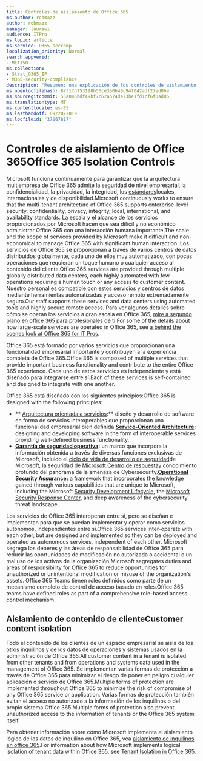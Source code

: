 ```yaml
---
title: Controles de aislamiento de Office 365
ms.author: robmazz
author: robmazz
manager: laurawi
audience: ITPro
ms.topic: article
ms.service: O365-seccomp
localization_priority: Normal
search.appverid:
- MET150
ms.collection:
- Strat_O365_IP
- M365-security-compliance
description: 'Resumen: una explicación de los controles de aislamiento en Office 365.'
ms.openlocfilehash: 87317d753198b50ce360640c94f042adf27ed06e
ms.sourcegitcommit: 55a046bdf49bf7c62ab74da73be1fd1cf6f0ad86
ms.translationtype: MT
ms.contentlocale: es-ES
ms.lasthandoff: 09/20/2019
ms.locfileid: "37067817"
---
```

# <a name="office-365-isolation-controls"></a><span data-ttu-id="5424d-103">Controles de aislamiento de Office 365</span><span class="sxs-lookup"><span data-stu-id="5424d-103">Office 365 Isolation Controls</span></span> 

<span data-ttu-id="5424d-104">Microsoft funciona continuamente para garantizar que la arquitectura multiempresa de Office 365 admite la seguridad de nivel empresarial, la confidencialidad, la privacidad, la integridad, los [estándares](https://www.microsoft.com/TrustCenter/Compliance?service=Office#Icons)locales, internacionales y de disponibilidad.</span><span class="sxs-lookup"><span data-stu-id="5424d-104">Microsoft continuously works to ensure that the multi-tenant architecture of Office 365 supports enterprise-level security, confidentiality, privacy, integrity, local, international, and availability [standards](https://www.microsoft.com/TrustCenter/Compliance?service=Office#Icons).</span></span> <span data-ttu-id="5424d-105">La escala y el alcance de los servicios proporcionados por Microsoft hacen que sea difícil y no económico administrar Office 365 con una interacción humana importante.</span><span class="sxs-lookup"><span data-stu-id="5424d-105">The scale and the scope of services provided by Microsoft make it difficult and non-economical to manage Office 365 with significant human interaction.</span></span> <span data-ttu-id="5424d-106">Los servicios de Office 365 se proporcionan a través de varios centros de datos distribuidos globalmente, cada uno de ellos muy automatizado, con pocas operaciones que requieran un toque humano o cualquier acceso al contenido del cliente.</span><span class="sxs-lookup"><span data-stu-id="5424d-106">Office 365 services are provided through multiple globally distributed data centers, each highly automated with few operations requiring a human touch or any access to customer content.</span></span> <span data-ttu-id="5424d-107">Nuestro personal es compatible con estos servicios y centros de datos mediante herramientas automatizadas y acceso remoto extremadamente seguro.</span><span class="sxs-lookup"><span data-stu-id="5424d-107">Our staff supports these services and data centers using automated tools and highly secure remote access.</span></span> <span data-ttu-id="5424d-108">Para ver algunos detalles sobre cómo se operan los servicios a gran escala en Office 365, [mire a segundo plano en office 365 para profesionales de ti](https://channel9.msdn.com/Events/SharePoint-Conference/2014/SPC202).</span><span class="sxs-lookup"><span data-stu-id="5424d-108">For some of the details about how large-scale services are operated in Office 365, see [a behind the scenes look at Office 365 for IT Pros](https://channel9.msdn.com/Events/SharePoint-Conference/2014/SPC202).</span></span>

<span data-ttu-id="5424d-109">Office 365 está formado por varios servicios que proporcionan una funcionalidad empresarial importante y contribuyen a la experiencia completa de Office 365.</span><span class="sxs-lookup"><span data-stu-id="5424d-109">Office 365 is composed of multiple services that provide important business functionality and contribute to the entire Office 365 experience.</span></span> <span data-ttu-id="5424d-110">Cada uno de estos servicios es independiente y está diseñado para integrarse entre sí.</span><span class="sxs-lookup"><span data-stu-id="5424d-110">Each of these services is self-contained and designed to integrate with one another.</span></span>

<span data-ttu-id="5424d-111">Office 365 está diseñado con los siguientes principios:</span><span class="sxs-lookup"><span data-stu-id="5424d-111">Office 365 is designed with the following principles:</span></span>

 - <span data-ttu-id="5424d-112">\*\* [Arquitectura orientada a servicios](https://msdn.microsoft.com/library/aa480021.aspx):\*\* diseño y desarrollo de software en forma de servicios interoperables que proporcionan una funcionalidad empresarial bien definida.</span><span class="sxs-lookup"><span data-stu-id="5424d-112">**[Service-Oriented Architecture](https://msdn.microsoft.com/library/aa480021.aspx):** designing and developing software in the form of interoperable services providing well-defined business functionality.</span></span>
 - <span data-ttu-id="5424d-113">**[Garantía de seguridad operativa](http://www.microsoft.com/download/details.aspx?id=40872):** un marco que incorpora la información obtenida a través de diversas funciones exclusivas de Microsoft, incluido el [ciclo de vida de desarrollo de seguridad](https://www.microsoft.com/sdl/default.aspx)de Microsoft, la seguridad de [Microsoft Centro de respuesta](https://technet.microsoft.com/library/dn440717.aspx)y conocimiento profundo del panorama de la amenaza de Cybersecurity.</span><span class="sxs-lookup"><span data-stu-id="5424d-113">**[Operational Security Assurance](http://www.microsoft.com/download/details.aspx?id=40872):** a framework that incorporates the knowledge gained through various capabilities that are unique to Microsoft, including the Microsoft [Security Development Lifecycle](https://www.microsoft.com/sdl/default.aspx), the [Microsoft Security Response Center](https://technet.microsoft.com/library/dn440717.aspx), and deep awareness of the cybersecurity threat landscape.</span></span>

<span data-ttu-id="5424d-114">Los servicios de Office 365 interoperan entre sí, pero se diseñan e implementan para que se puedan implementar y operar como servicios autónomos, independientes entre sí.</span><span class="sxs-lookup"><span data-stu-id="5424d-114">Office 365 services inter-operate with each other, but are designed and implemented so they can be deployed and operated as autonomous services, independent of each other.</span></span> <span data-ttu-id="5424d-115">Microsoft segrega los deberes y las áreas de responsabilidad de Office 365 para reducir las oportunidades de modificación no autorizada o accidental o un mal uso de los activos de la organización.</span><span class="sxs-lookup"><span data-stu-id="5424d-115">Microsoft segregates duties and areas of responsibility for Office 365 to reduce opportunities for unauthorized or unintentional modification or misuse of the organization's assets.</span></span> <span data-ttu-id="5424d-116">Office 365 Teams tienen roles definidos como parte de un mecanismo completo de control de acceso basado en roles.</span><span class="sxs-lookup"><span data-stu-id="5424d-116">Office 365 teams have defined roles as part of a comprehensive role-based access control mechanism.</span></span>

## <a name="customer-content-isolation"></a><span data-ttu-id="5424d-117">Aislamiento de contenido de cliente</span><span class="sxs-lookup"><span data-stu-id="5424d-117">Customer content isolation</span></span>

<span data-ttu-id="5424d-118">Todo el contenido de los clientes de un espacio empresarial se aísla de los otros inquilinos y de los datos de operaciones y sistemas usados en la administración de Office 365.</span><span class="sxs-lookup"><span data-stu-id="5424d-118">All customer content in a tenant is isolated from other tenants and from operations and systems data used in the management of Office 365.</span></span> <span data-ttu-id="5424d-119">Se implementan varias formas de protección a través de Office 365 para minimizar el riesgo de poner en peligro cualquier aplicación o servicio de Office 365.</span><span class="sxs-lookup"><span data-stu-id="5424d-119">Multiple forms of protection are implemented throughout Office 365 to minimize the risk of compromise of any Office 365 service or application.</span></span> <span data-ttu-id="5424d-120">Varias formas de protección también evitan el acceso no autorizado a la información de los inquilinos o del propio sistema Office 365.</span><span class="sxs-lookup"><span data-stu-id="5424d-120">Multiple forms of protection also prevent unauthorized access to the information of tenants or the Office 365 system itself.</span></span>

<span data-ttu-id="5424d-121">Para obtener información sobre cómo Microsoft implementa el aislamiento lógico de los datos de inquilino en Office 365, vea [aislamiento de inquilinos en office 365](office-365-tenant-isolation-overview.md).</span><span class="sxs-lookup"><span data-stu-id="5424d-121">For information about how Microsoft implements logical isolation of tenant data within Office 365, see [Tenant Isolation in Office 365](office-365-tenant-isolation-overview.md).</span></span>
